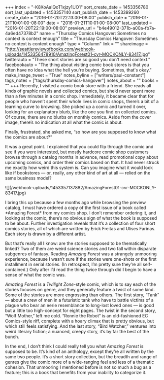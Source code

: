 +++
index = "-K8XoAaIQoT1xjzy1UO1"
sort_create_date = 1453356780
sort_last_updated = 1453357140
sort_publish_date = 1453399260
create_date = "2016-01-20T22:13:00-08:00"
publish_date = "2016-01-21T10:01:00-08:00"
date = "2016-01-21T10:01:00-08:00"
last_updated = "2016-01-20T22:19:00-08:00"
preview_url = "b4e49012-371b-a00a-fb7a-4a6ed47378b2"
name = "Thursday Comics Hangover: Sometimes no context is context enough"
title = "Thursday Comics Hangover: Sometimes no context is context enough"
type = "Column"
link = ""
shareimage = "http://seattlereviewofbooks.com/webhook-uploads/1453356478910/AmazingForest01-cvr-MOCKONLY-83417.jpg"
twitterauto = "These short stories are so good you don't need context."
facebookauto = "The thing about visiting comic book stores is that you often have no idea what the hell you're buying. Sometimes, that's okay."
make_image_tweet = "True"
notes_byline = ["writers/paul-constant"]
tags_notes = ["tags/thursday-comics-hangover"]
notes_about = ""
books = ""
+++
Recently, I visited a comic book store with a friend. She reads all kinds of graphic novels and collected comics, but she’d never spent more than a few minutes in a comic shop. Immediately, it became clear that for people who haven’t spent their whole lives in comic shops, there’s a bit of a learning curve to browsing. She picked up a comic and turned it over, looking for an explanatory blurb, like the one you find on collected comics. Of course, there are no blurbs on monthly comics. Aside from the cover image, there’s no indication at all what the comic is about.

Finally, frustrated, she asked me, “so how are you supposed to know what the comics are about?”

It was a great point. I explained that you could flip through the comic and see if you were interested, but mostly hardcore comic shop customers browse through a catalog months in advance, read promotional copy about upcoming comics, and order their comics based on that. It had never struck me exactly how weird this system is. Can you imagine what it would look like if bookstores — or, really, any other kind of art at all — relied on the same business model?

<p class="image-left">![](/webhook-uploads/1453357137882/AmazingForest01-cvr-MOCKONLY-83417.jpg)</p>I bring this up because a few months ago while browsing the preview catalog, I must have ordered a copy of the first issue of a book called *Amazing Forest* from my comics shop. I don’t remember ordering it, and looking at the comic, there’s no obvious sign of what the book is supposed to be about. Further investigation reveals that it’s a collection of four short comics stories, all of which are written by Erick Freitas and Ulises Farinas. Each story is drawn by a different artist. 

But that’s really all I know: are the stories supposed to be thematically linked? Two of them are weird science stories and two fall within disparate subgenres of fantasy. Reading *Amazing Forest* was a strangely unmooring experience, because I wasn’t sure if the stories were one-shots or the first installment in serial stories. (In retrospect, I’m pretty sure they’re all self-contained.) Only after I’d read the thing twice through did I begin to have a sense of what the comic was.

*Amazing Forest* is a *Twilight Zone*-style comic, which is to say each of the stories focuses on genre, and they generally feature a twist of some kind. Some of the stories are more engrossing than others. The first story, “Tank” — about a crew of men in a futuristic tank who have to battle victims of a plague who bear an eerie resemblance to long-lost loved ones — is good but a little too high-concept for eight pages. The twist in the second story, “Wolf Mother,” left me cold. “Ronnie the Robot” is an old-fashioned EC Comics-style riff, complete with a hoary climax that  is pretty obvious, but which still feels satisfying. And the last story, “Bird Watcher,” ventures into weird literary fiction; a nuanced, creepy story, it’s by far the best of the bunch.

In the end, I don’t think I could really tell you what *Amazing Forest* is supposed to be. It’s kind of an anthology, except they’re all written by the same two people. It’s a short story collection, but the breadth and range of genres give the comic more of a wide-ranging feel and less of a thematic cohesion. That unmooring I mentioned before is not so much a bug as a feature; this is a book that benefits from your inability to categorize it. 